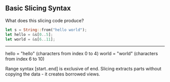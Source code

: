 ## Basic Slicing Syntax

What does this slicing code produce?
```rust
let s = String::from("hello world");
let hello = &s[0..5];
let world = &s[6..11];
```

---

hello = "hello" (characters from index 0 to 4)
world = "world" (characters from index 6 to 10)

Range syntax [start..end] is exclusive of end. Slicing extracts parts without copying the data - it creates borrowed views.

